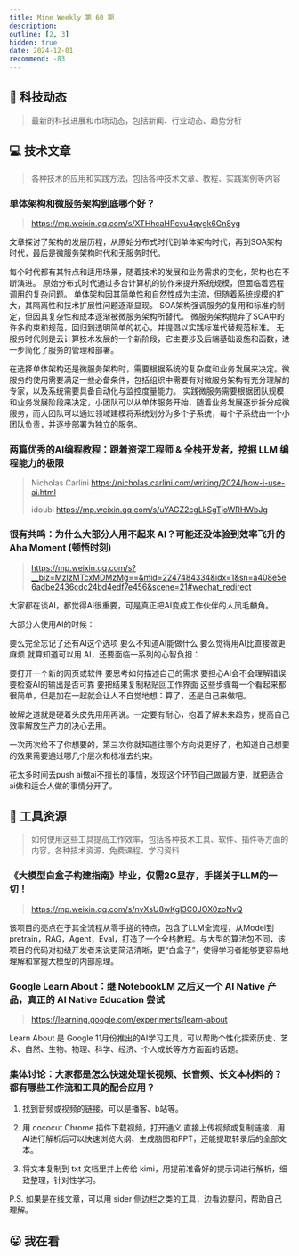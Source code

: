 ```yaml
---
title: Mine Weekly 第 60 期
description:
outline: [2, 3]
hidden: true
date: 2024-12-01
recommend: -83
---
```


## 🚀 科技动态

> 最新的科技进展和市场动态，包括新闻、行业动态、趋势分析

## 💻 技术文章

> 各种技术的应用和实践方法，包括各种技术文章、教程、实践案例等内容

### 单体架构和微服务架构到底哪个好？
> https://mp.weixin.qq.com/s/XTHhcaHPcvu4qvgk6Gn8yg

文章探讨了架构的发展历程，从原始分布式时代到单体架构时代，再到SOA架构时代，最后是微服务架构时代和无服务时代。

每个时代都有其特点和适用场景，随着技术的发展和业务需求的变化，架构也在不断演进。
原始分布式时代通过多台计算机的协作来提升系统规模，但面临着远程调用的复杂问题。
单体架构因其简单性和自然性成为主流，但随着系统规模的扩大，其隔离性和技术扩展性问题逐渐显现。
SOA架构强调服务的复用和标准的制定，但因其复杂性和成本逐渐被微服务架构所替代。
微服务架构抛弃了SOA中的许多约束和规范，回归到透明简单的初心，并提倡以实践标准代替规范标准。
无服务时代则是云计算技术发展的一个新阶段，它主要涉及后端基础设施和函数，进一步简化了服务的管理和部署。

在选择单体架构还是微服务架构时，需要根据系统的复杂度和业务发展来决定。微服务的使用需要满足一些必备条件，包括组织中需要有对微服务架构有充分理解的专家，以及系统需要具备自动化与监控度量能力。
实践微服务需要根据团队规模和业务发展阶段来决定，小团队可以从单体服务开始，随着业务发展逐步拆分成微服务，而大团队可以通过领域建模将系统划分为多个子系统，每个子系统由一个小团队负责，并逐步部署为独立的服务。

### 两篇优秀的AI编程教程：跟着资深工程师 & 全栈开发者，挖掘 LLM 编程能力的极限
> Nicholas Carlini https://nicholas.carlini.com/writing/2024/how-i-use-ai.html
>
> idoubi https://mp.weixin.qq.com/s/uYAGZ2cgLkSgTjoWRHWbJg

### 很有共鸣：为什么大部分人用不起来 AI？可能还没体验到效率飞升的 Aha Moment (顿悟时刻)
> https://mp.weixin.qq.com/s?__biz=MzIzMTcxMDMzMg==&mid=2247484334&idx=1&sn=a408e5e6adbe2436cdc24bd4edf7e456&scene=21#wechat_redirect


大家都在谈AI，都觉得AI很重要，可是真正把AI变成工作伙伴的人凤毛麟角。

大部分人使用AI的时候：

要么完全忘记了还有AI这个选项
要么不知道AI能做什么
要么觉得用AI比直接做更麻烦
就算知道可以用 AI，还要面临一系列的心智负担：

要打开一个新的网页或软件
要思考如何描述自己的需求
要担心AI会不会理解错误
要检查AI的输出是否可靠
要把结果复制粘贴回工作界面
这些步骤每一个看起来都很简单，但是加在一起就会让人不自觉地想：算了，还是自己来做吧。

破解之道就是硬着头皮先用用再说。一定要有耐心，抱着了解未来趋势，提高自己效率解放生产力的决心去用。

一次两次给不了你想要的，第三次你就知道往哪个方向说更好了，也知道自己想要的效果需要通过哪几个层次和标准去约束。

花太多时间去push ai做ai不擅长的事情，发现这个环节自己做最方便，就把适合ai做和适合人做的事情分开了。

## 🔧 工具资源

> 如何使用这些工具提高工作效率，包括各种技术工具、软件、插件等方面的内容，各种技术资源、免费课程、学习资料

### 《大模型白盒子构建指南》毕业，仅需2G显存，手搓关于LLM的一切！
> https://mp.weixin.qq.com/s/nyXsU8wKgI3C0JOX0zoNvQ

该项目的亮点在于其全流程从零手搓的特点，包含了LLM全流程，从Model到pretrain，RAG，Agent，Eval，打造了一个全栈教程。与大型的算法包不同，该项目的代码对初级开发者来说更简洁清晰，更“白盒子”，使得学习者能够更容易地理解和掌握大模型的内部原理。

### Google Learn About：继 NotebookLM 之后又一个 AI Native 产品，真正的 AI Native Education 尝试
> https://learning.google.com/experiments/learn-about

Learn About 是 Google 11月份推出的AI学习工具，可以帮助个性化探索历史、艺术、自然、生物、物理、科学、经济、个人成长等方方面面的话题。

### 集体讨论：大家都是怎么快速处理长视频、长音频、长文本材料的？都有哪些工作流和工具的配合应用？

1. 找到音频或视频的链接，可以是播客、b站等。

2. 用 cococut Chrome 插件下载视频，打开通义 直接上传视频或复制链接，用AI进行解析后可以快速浏览大纲、生成脑图和PPT，还能提取转录后的全部文本。

3. 将文本复制到 txt 文档里并上传给 kimi，用提前准备好的提示词进行解析，细致整理，针对性学习。

P.S. 如果是在线文章，可以用 sider 侧边栏之类的工具，边看边提问，帮助自己理解。

## 😛 我在看